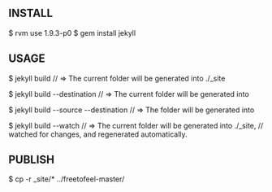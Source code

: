 ## INSTALL

$ rvm use 1.9.3-p0
$ gem install jekyll


## USAGE

$ jekyll build
// => The current folder will be generated into ./_site

$ jekyll build --destination <destination>
// => The current folder will be generated into <destination>

$ jekyll build --source <source> --destination <destination>
// => The <source> folder will be generated into <destination>

$ jekyll build --watch
// => The current folder will be generated into ./_site,
//    watched for changes, and regenerated automatically.

## PUBLISH

$ cp -r _site/* ../freetofeel-master/
